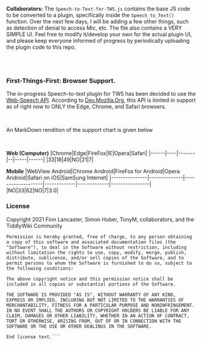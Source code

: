 **Collaborators:** The ``Speech-to-Text-for-TW5.js`` contains the base JS code to be converted to a plugin, specifically inside the ``Speech_to_Text()`` function. Over the next few days, I will be adding a few other things, such as detection of denial to access Mic, etc. The file also contains a VERY SIMPLE UI. Feel free to modify it/develop your own for the actual plugin UI, and please keep everyone informed of progress by periodically uploading the plugin code to this repo.

<br />
<br />

### First-Things-First: Browser Support.
The in-progress Speech-to-text plugin for TW5 has been decided to use the [Web-Speech API](https://www.google.com/intl/en/chrome/demos/speech.html). According to [Dev.Mozilla.Org](https://developer.mozilla.org/en-US/docs/Web/API/Web_Speech_API), this API is limited in support as of right now to ONLY the Edge, Chrome, and Safari browsers.

<br />

An MarkDown rendition of the support chart is given below

<br />

**Web (Computer)**
|Chrome|Edge|FireFox|IE|Opera|Safari|
|------|----|-------|--|-----|------|
|33|18|49|NO|21|7|

**Mobile**
|WebView Android|Chrome Android|FireFox for Android|Opera Android|Safari on iOS|SamSung Internet|
|---------------|--------------|-------------------|-------------|-------------|----------------|
|NO|33|62|NO|7|3.0|

### 


### License
Copyright 2021 Finn Lancaster, Simon Huber, TonyM, collaborators, and the TiddlyWiki Community
```
Permission is hereby granted, free of charge, to any person obtaining a copy of this software and associated documentation files (the "Software"), to deal in the Software without restriction, including without limitation the rights to use, copy, modify, merge, publish, distribute, sublicense, and/or sell copies of the Software, and to permit persons to whom the Software is furnished to do so, subject to the following conditions:

The above copyright notice and this permission notice shall be included in all copies or substantial portions of the Software.

THE SOFTWARE IS PROVIDED "AS IS", WITHOUT WARRANTY OF ANY KIND, EXPRESS OR IMPLIED, INCLUDING BUT NOT LIMITED TO THE WARRANTIES OF MERCHANTABILITY, FITNESS FOR A PARTICULAR PURPOSE AND NONINFRINGEMENT. IN NO EVENT SHALL THE AUTHORS OR COPYRIGHT HOLDERS BE LIABLE FOR ANY CLAIM, DAMAGES OR OTHER LIABILITY, WHETHER IN AN ACTION OF CONTRACT, TORT OR OTHERWISE, ARISING FROM, OUT OF OR IN CONNECTION WITH THE SOFTWARE OR THE USE OR OTHER DEALINGS IN THE SOFTWARE.

End license text.```
